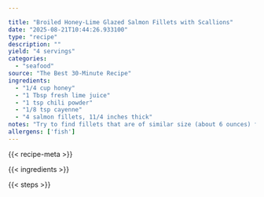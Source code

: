 ```yaml
---

title: "Broiled Honey-Lime Glazed Salmon Fillets with Scallions"
date: "2025-08-21T10:44:26.933100"
type: "recipe"
description: ""
yield: "4 servings"
categories:
  - "seafood"
source: "The Best 30-Minute Recipe"
ingredients:
  - "1/4 cup honey"
  - "1 Tbsp fresh lime juice"
  - "1 tsp chili powder"
  - "1/8 tsp cayenne"
  - "4 salmon fillets, 11/4 inches thick"
notes: "Try to find fillets that are of similar size (about 6 ounces) for even cooking times. If the fillets are thinner than 1 1/4 inches, they will cook much more quickly and won't have enough oven time to glaze nicely. This recipe will work with both skin-on and skinless fillets."
allergens: ['fish']
---
```


{{< recipe-meta >}}

{{< ingredients >}}

{{< steps >}}
